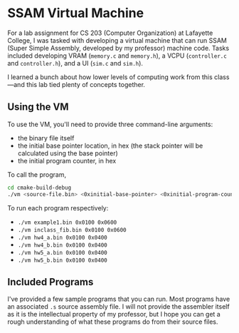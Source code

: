 # SSAM Virtual Machine
For a lab assignment for CS 203 (Computer Organization) at Lafayette College, I was tasked with developing a virtual machine that can run SSAM (Super Simple Assembly, developed by my professor) machine code. Tasks included developing VRAM (`memory.c` and `memory.h`), a VCPU (`controller.c` and `controller.h`), and a UI (`sim.c` and `sim.h`).

I learned a bunch about how lower levels of computing work from this class—and this lab tied plenty of concepts together.

## Using the VM
To use the VM, you'll need to provide three command-line arguments:
- the binary file itself
- the initial base pointer location, in hex (the stack pointer will be calculated using the base pointer)
- the initial program counter, in hex

To call the program,

```zsh
cd cmake-build-debug
./vm <source-file.bin> <0xinitial-base-pointer> <0xinitial-program-counter>
```

To run each program respectively:
- `./vm example1.bin 0x0100 0x0600`
- `./vm inclass_fib.bin 0x0100 0x0600`
- `./vm hw4_a.bin 0x0100 0x0400`
- `./vm hw4_b.bin 0x0100 0x0400`
- `./vm hw5_a.bin 0x0100 0x0400`
- `./vm hw5_b.bin 0x0100 0x0400`

## Included Programs
I've provided a few sample programs that you can run. Most programs have an associated `.s` source assembly file. I will not provide the assembler itself as it is the intellectual property of my professor, but I hope you can get a rough understanding of what these programs do from their source files.